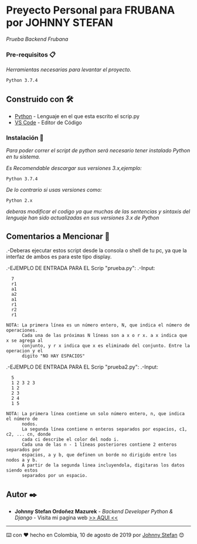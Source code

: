# Preyecto Personal para FRUBANA por JOHNNY STEFAN

_Prueba Backend Frubana_

### Pre-requisitos 📋

_Herramientas necesarias para levantar el proyecto._

```
Python 3.7.4
```

## Construido con 🛠️

* [Python](https://www.python.org/downloads/) - Lenguaje en el que esta escrito el scrip.py
* [VS Code](https://code.visualstudio.com/) - Editor de Código

### Instalación 🔧

_Para poder correr el script de python será necesario tener instalado Python en tu sistema._

_Es Recomendable descargar sus versiones 3.x,ejemplo:_

```
Python 3.7.4
```

_De lo contrario si usas versiones como:_

```
Python 2.x
```

_deberas modificar el codigo ya que muchas de las sentencias y sintaxis del lenguaje han sido actualizadas en sus versiones 3.x de Python_

## Comentarios a Mencionar 📌

.-Deberas ejecutar estos script desde la consola o shell de tu pc, ya que la interfaz de ambos es para este tipo display.

.-EJEMPLO DE ENTRADA PARA EL Scrip "prueba.py":
  .-Input:
  ```
    7
    r1
    a1
    a2
    a1
    r1
    r2
    r1
  ```
    NOTA: La primera línea es un número entero, N, que indica el número de operaciones.
          Cada una de las próximas N líneas son a x o r x. a x indica que x se agrega al
          conjunto, y r x indica que x es eliminado del conjunto. Entre la operacion y el
          digito "NO HAY ESPACIOS"
          
          
 .-EJEMPLO DE ENTRADA PARA EL Scrip "prueba2.py":
  .-Input:
  ```
    5
    1 2 3 2 3
    1 2
    2 3
    2 4
    1 5
  ```
    
    NOTA: La primera línea contiene un solo número entero, n, que indica el número de
          nodos.
          La segunda línea contiene n enteros separados por espacios, c1, c2, ... cn, donde
          cada ci describe el color del nodo i.
          Cada una de las n - 1 líneas posteriores contiene 2 enteros separados por
          espacios, a y b, que definen un borde no dirigido entre los nodos a y b.
          A partir de la segunda linea incluyendola, digitaras los datos siendo estos 
          separados por un espacio. 

## Autor ✒️

* **Johnny Stefan Ordoñez Mazurek** - *Backend Developer Python & Django* -
Visita mi pagina web [>> AQUI <<](http://johnnydev.pythonanywhere.com/)

---
⌨️ con ❤️ hecho en Colombia, 10 de agosto de 2019 por [Johnny Stefan](https://github.com/johnnystefan) 😊
